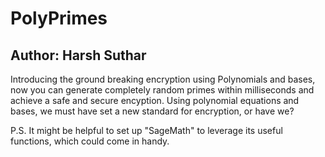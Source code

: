 # PolyPrimes

## Author: Harsh Suthar

Introducing the ground breaking encryption using Polynomials and bases, now you can generate completely random primes within milliseconds and achieve a safe and secure encyption. Using polynomial equations and bases, we must have set a new standard for encryption, or have we?

P.S. It might be helpful to set up "SageMath" to leverage its useful functions, which could come in handy.
